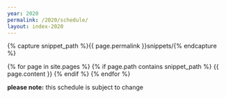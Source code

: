 ```yaml
---
year: 2020
permalink: /2020/schedule/
layout: index-2020
---
```


{% capture snippet_path %}{{ page.permalink }}snippets/{% endcapture %}
<section id="schedule" class="main-content text-center">
	<div class="container">

{% for page in site.pages %}
{% if page.path contains snippet_path %}
{{ page.content }}
{% endif %}
{% endfor %}
	</div>
  <div> <b>please note:</b> this schedule is subject to change </div>
</section>
